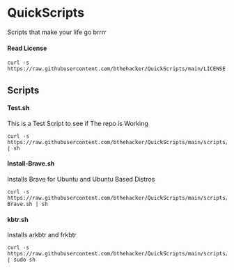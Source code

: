 # QuickScripts
Scripts that make your life go brrrr

#### Read License
``` shell
curl -s https://raw.githubusercontent.com/bthehacker/QuickScripts/main/LICENSE
```

## Scripts
#### Test.sh
This is a Test Script to see if The repo is Working

``` shell
curl -s https://raw.githubusercontent.com/bthehacker/QuickScripts/main/scripts/Test.sh | sh
 ```
 
#### Install-Brave.sh
Installs Brave for Ubuntu and Ubuntu Based Distros

``` shell
curl -s https://raw.githubusercontent.com/bthehacker/QuickScripts/main/scripts/Install-Brave.sh | sh
 ```
#### kbtr.sh
Installs arkbtr and frkbtr

``` shell
curl -s https://raw.githubusercontent.com/bthehacker/QuickScripts/main/scripts/kbtr.sh | sudo sh
```
